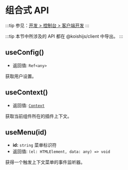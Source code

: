 # 组合式 API

:::tip
参见：[开发 > 控制台 > 客户端开发](../../guide/console/client.md)
:::

:::tip
本节中所涉及的 API 都在 @koishijs/client 中导出。
:::

## useConfig()

- 返回值: `Ref<any>`

获取用户设置。

## useContext()

- 返回值: [`Context`](./context.md)

获取当前组件所在的插件上下文。

## useMenu(id)

- **id:** `string` 菜单标识符
- 返回值: `(el: HTMLElement, data: any) => void`

获得一个触发上下文菜单的事件监听器。
